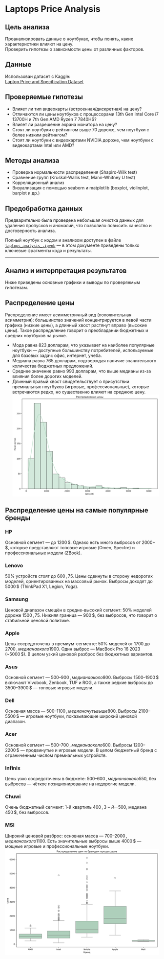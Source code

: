 # Laptops Price Analysis

## Цель анализа
Проанализировать данные о ноутбуках, чтобы понять, какие характеристики влияют на цену.  
Проверить гипотезы о зависимости цены от различных факторов.

## Данные
Использован датасет с Kaggle:  
[Laptop Price and Specification Dataset](https://www.kaggle.com/datasets/sumanbera19/laptop-price-dataset/data)

## Проверяемые гипотезы
- Влияет ли тип видеокарты (встроенная/дискретная) на цену?
- Отличаются ли цены ноутбуков с процессорами 13th Gen Intel Core i7 13700H и 7th Gen AMD Ryzen 7 7840HS?
- Влияет ли разрешение экрана монитора на цену?
- Стоят ли ноутбуки с рейтингом выше 70 дороже, чем ноутбуки с более низким рейтингом?
- Стоят ли ноутбуки с видеокартами NVIDIA дороже, чем ноутбуки с видеокартами Intel или AMD?

## Методы анализа
- Проверка нормальности распределения (Shapiro-Wilk test)
- Сравнение групп (Kruskal-Wallis test, Mann-Whitney U test)
- Корреляционный анализ
- Визуализация с помощью seaborn и matplotlib (boxplot, violinplot, barplot и др.)

## Предобработка данных

Предварительно была проведена небольшая очистка данных для удаления пропусков и аномалий, что позволило повысить качество и достоверность анализа.

Полный ноутбук с кодом и анализом доступен в файле [`laptops_analysis_.ipynb`](./laptops_analysis_.ipynb) — в этом документе приведены только ключевые фрагменты кода и результаты.

---

## Анализ и интерпретация результатов

Ниже приведены основные графики и выводы по проверяемым гипотезам.

## Распределение цены

Распределение имеет асимметричный вид (положительная асимметрия): большинство значений концентрируется в левой части графика (низкие цены), а длинный хвост растянут вправо (высокие цены). Такое распределение говорит о преобладании бюджетных и средних ноутбуков на рынке.

- Мода равна 823 долларам, что указывает на наиболее популярные ноутбуки — доступные большинству потребителей, используемые для базовых задач: офис, интернет, учеба.
- Медиана равна 765 долларам, подтверждая наличие значительного количества бюджетных предложений.
- Среднее значение равно 993 долларам, что выше медианы из-за влияния более дорогих моделей.
- Длинный правый хвост свидетельствует о присутствии премиальных ноутбуков (игровые, профессиональные), которые встречаются редко, но существенно влияют на среднюю цену.
![Распределение цены ноутбуков](./charts/Распределение_цены.png)

## Распределение цены на самые популярные бренды

### HP  
Основной сегмент — до 1200 $. Однако есть много выбросов от 2000+ $, которые представляют топовые игровые (Omen, Spectre) и профессиональные модели (ZBook).

### Lenovo  
50% устройств стоят до 600 $, 75% — до 1000 $. Цены сдвинуты в сторону недорогих моделей, ориентированных на массовый рынок. Выбросы доходят до 5000 $ (ThinkPad X1, Legion, Yoga).

### Samsung  
Ценовой диапазон смещён в средне-высокий сегмент: 50% моделей дороже 1500 $, 75% — до 1700 $. Нижняя граница — 900 $, без выбросов, что говорит о стабильной ценовой политике.

### Apple  
Цены сосредоточены в премиум-сегменте: 50% моделей от 1700 до 2700 $, медиана около 1900 $. Один выброс — MacBook Pro 16 2023 (~5000 $). В целом узкий ценовой разброс без бюджетных вариантов.

### Asus  
Основной сегмент — 500–900 $, медиана около 800 $. Выбросы 1500–1900 $ включают Vivobook, Zenbook, TUF и ROG, а также редкие выбросы до 3500–3900 $ — топовые игровые модели.

### Dell  
Основная масса — 500–1100 $, медиана чуть выше 800 $. Выбросы 2100–5500 $ — игровые ноутбуки, показывающие широкий ценовой диапазон.

### Acer  
Основной сегмент — 500–700 $, медиана около 600 $. Выбросы 1200–2200 $ — продвинутые и игровые модели. В целом бюджетный бренд с ограниченным числом премиальных устройств.

### Infinix  
Цены узко сосредоточены в бюджете: 500–600 $, медиана около 550 $, без выбросов — чёткое позиционирование на недорогие модели.

### Chuwi  
Очень бюджетный сегмент: 1-й квартиль 400 $, 3-й — 500 $, медиана 450 $, без выбросов.

### MSI  
Широкий ценовой разброс: основная масса — 700–2000 $, медиана около 1100 $. Есть значительные выбросы выше 4000 $ — мощные игровые и профессиональные ноутбуки.
![Распределение цен по брендам](./charts/Распределение%20цен%20по%20брендам%20процессоров.png)
